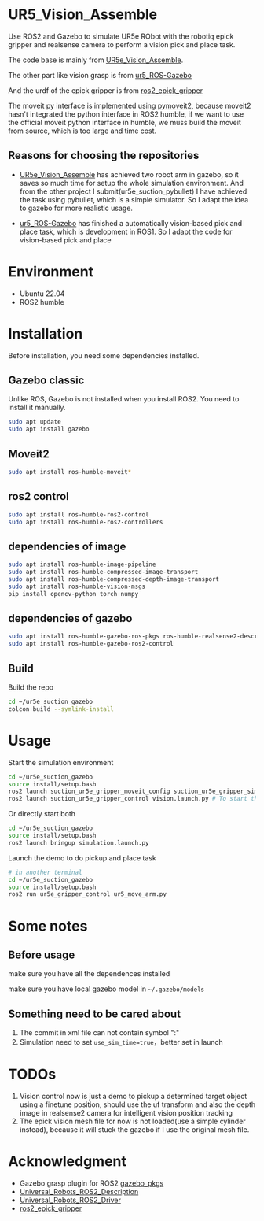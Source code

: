 # UR5_Vision_Assemble
Use ROS2 and Gazebo to simulate UR5e RObot with the robotiq epick gripper and realsense camera to perform a vision pick and place task.

The code base is mainly from [UR5e_Vision_Assemble](https://github.com/zitongbai/UR5e_Vision_Assemble). 

The other part like vision grasp is from [ur5_ROS-Gazebo](https://github.com/lihuang3/ur5_ROS-Gazebo)

And the urdf of the epick gripper is from [ros2_epick_gripper](https://github.com/PickNikRobotics/ros2_epick_gripper)

The moveit py interface is implemented using [pymoveit2](https://github.com/AndrejOrsula/pymoveit2), because moveit2 hasn't integrated the python interface in ROS2 humble, if we want to use the official moveit python interface in humble, we muss build the moveit from source, which is too large and time cost.

## Reasons for choosing the repositories

- [UR5e_Vision_Assemble](https://github.com/zitongbai/UR5e_Vision_Assemble) has achieved two robot arm in gazebo, so it saves so much time for setup the whole simulation environment. And from the other project I submit(ur5e_suction_pybullet) I have achieved the task using pybullet, which is a simple simulator. So I adapt the idea to gazebo for more realistic usage.

- [ur5_ROS-Gazebo](https://github.com/lihuang3/ur5_ROS-Gazebo) has finished a automatically vision-based pick and place task, which is development in ROS1. So I adapt the code for vision-based pick and place



# Environment

* Ubuntu 22.04
* ROS2 humble

# Installation

Before installation, you need some dependencies installed.

## Gazebo classic

Unlike ROS, Gazebo is not installed when you install ROS2. You need to install it manually.

```bash
sudo apt update
sudo apt install gazebo
```

## Moveit2

```bash
sudo apt install ros-humble-moveit*
```

## ros2 control
```bash
sudo apt install ros-humble-ros2-control
sudo apt install ros-humble-ros2-controllers
```
## dependencies of image

```bash
sudo apt install ros-humble-image-pipeline
sudo apt install ros-humble-compressed-image-transport
sudo apt install ros-humble-compressed-depth-image-transport
sudo apt install ros-humble-vision-msgs
pip install opencv-python torch numpy
```

## dependencies of gazebo

```bash
sudo apt install ros-humble-gazebo-ros-pkgs ros-humble-realsense2-description
sudo apt install ros-humble-gazebo-ros2-control
```

## Build

Build the repo
```bash
cd ~/ur5e_suction_gazebo
colcon build --symlink-install
```

# Usage

Start the simulation environment
```bash
cd ~/ur5e_suction_gazebo
source install/setup.bash
ros2 launch suction_ur5e_gripper_moveit_config suction_ur5e_gripper_sim_moveit.launch.py # To start the gazebo and also the moveit
ros2 launch suction_ur5e_gripper_control vision.launch.py # To start the vision node
```

Or directly start both
```bash
cd ~/ur5e_suction_gazebo
source install/setup.bash
ros2 launch bringup simulation.launch.py
```


Launch the demo to do pickup and place task
```bash
# in another terminal
cd ~/ur5e_suction_gazebo
source install/setup.bash
ros2 run ur5e_gripper_control ur5_move_arm.py
```


# Some notes

## Before usage

make sure you have all the dependences installed

make sure you have local gazebo model in `~/.gazebo/models`

## Something need to be cared about

1. The commit in xml file can not contain symbol ":"
2. Simulation need to set `use_sim_time=true`，better set in launch

# TODOs

1. Vision control now is just a demo to pickup a determined target object using a finetune position, should use the uf transform and also the depth image in realsense2 camera for intelligent vision position tracking
2. The epick vision mesh file for now is not loaded(use a simple cylinder instead), because it will stuck the gazebo if I use the original mesh file.


# Acknowledgment

* Gazebo grasp plugin for ROS2 [gazebo_pkgs](https://github.com/kongoncharuk/gazebo-pkgs)
* [Universal_Robots_ROS2_Description](https://github.com/UniversalRobots/Universal_Robots_ROS2_Description)
* [Universal_Robots_ROS2_Driver](https://github.com/UniversalRobots/Universal_Robots_ROS2_Driver)
* [ros2_epick_gripper](https://github.com/PickNikRobotics/ros2_epick_gripper)
